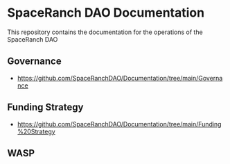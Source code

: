 # SpaceRanch DAO Documentation

This repository contains the documentation for the operations of the SpaceRanch DAO

## Governance
- https://github.com/SpaceRanchDAO/Documentation/tree/main/Governance

## Funding Strategy
- https://github.com/SpaceRanchDAO/Documentation/tree/main/Funding%20Strategy
## WASP

